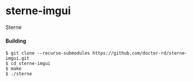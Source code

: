 # sterne-imgui
Sterne

#### Building
`$ git clone --recurse-submodules https://github.com/doctor-rd/sterne-imgui.git`\
`$ cd sterne-imgui`\
`$ make`\
`$ ./sterne`
